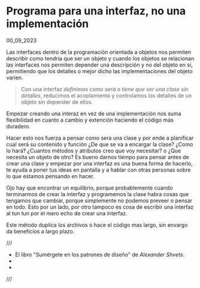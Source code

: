 # Programa para una interfaz, no una implementación
00_09_2023

Las interfaces dentro de la programación orientada a objetos nos permiten describir como tendria que ser un objeto y cuando los objetos se relacionan las interfaces nos permiten depender una descripción y no del objeto en si, permitiendo que los detalles o mejor dicho las implementaciones del objeto varien.

> Con una interfaz *definimos como será o tiene que ser una clase sin detalles*, reducimos el acoplamiento y controlamos los detalles de un objeto sin depender de ellos.

Empezar creando una interaz en vez de una implementación nos suma flexibilidad en cuanto a cambio y extención haciendo el código más duradero.

Hacer esto nos fuerza a pensar como sera una clase y por ende a planificar cual será su contenido y función ¿De que se va a encargar la clase? ¿Como lo hará? ¿Cuantos métodos y atributos creo que voy necesitar? o ¿Que necesita un objeto de otro? Es bueno darnos tiempo para pensar antes de crear una clase y empezar por una interfaz es una buena forma de hacerlo, te ayuda a poner tus ideas en pantalla y a hablar con otras personas sobre lo que estamos pensando en hacer.

Ojo hay que encontrar un equilibrio, porque probablemente cuando terminarmos de crear la interfaz y programemos la clase habra cosas que tengamos que cambiar, porque simplemente no podemos preveer o pensar en todo. Esto por un lado, por otro tampoco es cosa de escribir una interfaz al tun tun por el mero echo de crear una interfaz. 

Este método duplica los archivos o hace el código mas largo, sin envargo da beneficios a largo plazo.

///

* El libro "Sumérgete en los patrones de diseño" de *Alexander Shvets*.
* 
* 

///